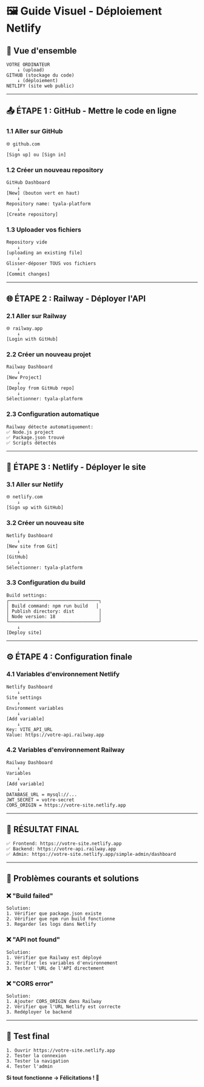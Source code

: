 # 🖼️ Guide Visuel - Déploiement Netlify

## 🎯 Vue d'ensemble

```
VOTRE ORDINATEUR
    ↓ (upload)
GITHUB (stockage du code)
    ↓ (déploiement)
NETLIFY (site web public)
```

---

## 📤 ÉTAPE 1 : GitHub - Mettre le code en ligne

### 1.1 Aller sur GitHub
```
🌐 github.com
    ↓
[Sign up] ou [Sign in]
```

### 1.2 Créer un nouveau repository
```
GitHub Dashboard
    ↓
[New] (bouton vert en haut)
    ↓
Repository name: tyala-platform
    ↓
[Create repository]
```

### 1.3 Uploader vos fichiers
```
Repository vide
    ↓
[uploading an existing file]
    ↓
Glisser-déposer TOUS vos fichiers
    ↓
[Commit changes]
```

---

## 🌐 ÉTAPE 2 : Railway - Déployer l'API

### 2.1 Aller sur Railway
```
🌐 railway.app
    ↓
[Login with GitHub]
```

### 2.2 Créer un nouveau projet
```
Railway Dashboard
    ↓
[New Project]
    ↓
[Deploy from GitHub repo]
    ↓
Sélectionner: tyala-platform
```

### 2.3 Configuration automatique
```
Railway détecte automatiquement:
✅ Node.js project
✅ Package.json trouvé
✅ Scripts détectés
```

---

## 🎨 ÉTAPE 3 : Netlify - Déployer le site

### 3.1 Aller sur Netlify
```
🌐 netlify.com
    ↓
[Sign up with GitHub]
```

### 3.2 Créer un nouveau site
```
Netlify Dashboard
    ↓
[New site from Git]
    ↓
[GitHub]
    ↓
Sélectionner: tyala-platform
```

### 3.3 Configuration du build
```
Build settings:
┌─────────────────────────────────┐
│ Build command: npm run build   │
│ Publish directory: dist         │
│ Node version: 18                │
└─────────────────────────────────┘
    ↓
[Deploy site]
```

---

## ⚙️ ÉTAPE 4 : Configuration finale

### 4.1 Variables d'environnement Netlify
```
Netlify Dashboard
    ↓
Site settings
    ↓
Environment variables
    ↓
[Add variable]
    ↓
Key: VITE_API_URL
Value: https://votre-api.railway.app
```

### 4.2 Variables d'environnement Railway
```
Railway Dashboard
    ↓
Variables
    ↓
[Add variable]
    ↓
DATABASE_URL = mysql://...
JWT_SECRET = votre-secret
CORS_ORIGIN = https://votre-site.netlify.app
```

---

## 🎉 RÉSULTAT FINAL

```
✅ Frontend: https://votre-site.netlify.app
✅ Backend: https://votre-api.railway.app
✅ Admin: https://votre-site.netlify.app/simple-admin/dashboard
```

---

## 🚨 Problèmes courants et solutions

### ❌ "Build failed"
```
Solution:
1. Vérifier que package.json existe
2. Vérifier que npm run build fonctionne
3. Regarder les logs dans Netlify
```

### ❌ "API not found"
```
Solution:
1. Vérifier que Railway est déployé
2. Vérifier les variables d'environnement
3. Tester l'URL de l'API directement
```

### ❌ "CORS error"
```
Solution:
1. Ajouter CORS_ORIGIN dans Railway
2. Vérifier que l'URL Netlify est correcte
3. Redéployer le backend
```

---

## 📱 Test final

```
1. Ouvrir https://votre-site.netlify.app
2. Tester la connexion
3. Tester la navigation
4. Tester l'admin
```

**Si tout fonctionne → Félicitations ! 🎉**
